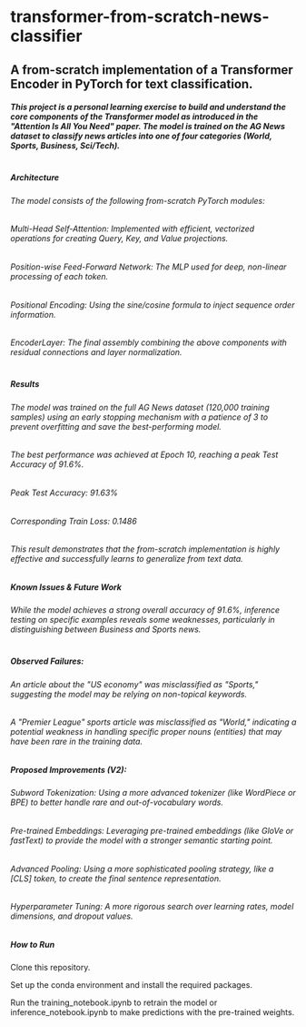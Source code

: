 # transformer-from-scratch-news-classifier

## A from-scratch implementation of a Transformer Encoder in PyTorch for text classification.

##### This project is a personal learning exercise to build and understand the core components of the Transformer model as introduced in the "Attention Is All You Need" paper. The model is trained on the AG News dataset to classify news articles into one of four categories (World, Sports, Business, Sci/Tech).

# 

##### Architecture

###### The model consists of the following from-scratch PyTorch modules:

###### Multi-Head Self-Attention: Implemented with efficient, vectorized operations for creating Query, Key, and Value projections.

###### Position-wise Feed-Forward Network: The MLP used for deep, non-linear processing of each token.

###### Positional Encoding: Using the sine/cosine formula to inject sequence order information.

###### EncoderLayer: The final assembly combining the above components with residual connections and layer normalization.

# 

##### Results

###### The model was trained on the full AG News dataset (120,000 training samples) using an early stopping mechanism with a patience of 3 to prevent overfitting and save the best-performing model.

###### The best performance was achieved at Epoch 10, reaching a peak Test Accuracy of 91.6%.

###### Peak Test Accuracy: 91.63%

###### Corresponding Train Loss: 0.1486



###### This result demonstrates that the from-scratch implementation is highly effective and successfully learns to generalize from text data.



##### Known Issues \& Future Work

###### While the model achieves a strong overall accuracy of 91.6%, inference testing on specific examples reveals some weaknesses, particularly in distinguishing between Business and Sports news.

# 

##### Observed Failures:

###### An article about the "US economy" was misclassified as "Sports," suggesting the model may be relying on non-topical keywords.

###### A "Premier League" sports article was misclassified as "World," indicating a potential weakness in handling specific proper nouns (entities) that may have been rare in the training data.



##### Proposed Improvements (V2):

###### Subword Tokenization: Using a more advanced tokenizer (like WordPiece or BPE) to better handle rare and out-of-vocabulary words.

###### Pre-trained Embeddings: Leveraging pre-trained embeddings (like GloVe or fastText) to provide the model with a stronger semantic starting point.

###### Advanced Pooling: Using a more sophisticated pooling strategy, like a \[CLS] token, to create the final sentence representation.

###### Hyperparameter Tuning: A more rigorous search over learning rates, model dimensions, and dropout values.



##### How to Run

Clone this repository.

Set up the conda environment and install the required packages.

Run the training\_notebook.ipynb to retrain the model or inference\_notebook.ipynb to make predictions with the pre-trained weights.

